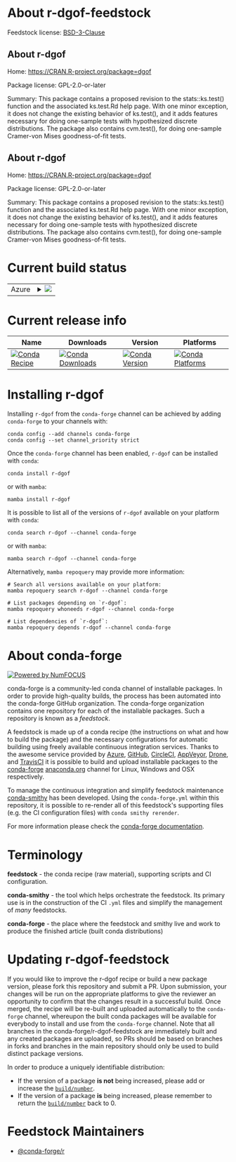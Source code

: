 About r-dgof-feedstock
======================

Feedstock license: [BSD-3-Clause](https://github.com/conda-forge/r-dgof-feedstock/blob/main/LICENSE.txt)


About r-dgof
------------

Home: https://CRAN.R-project.org/package=dgof

Package license: GPL-2.0-or-later

Summary: This package contains a proposed revision to the stats::ks.test() function and the associated ks.test.Rd help page.  With one minor exception, it does not change the existing behavior of ks.test(), and it adds features necessary for doing one-sample tests with hypothesized discrete distributions.  The package also contains cvm.test(), for doing one-sample Cramer-von Mises goodness-of-fit tests.

About r-dgof
------------

Home: https://CRAN.R-project.org/package=dgof

Package license: GPL-2.0-or-later

Summary: This package contains a proposed revision to the stats::ks.test() function and the associated ks.test.Rd help page.  With one minor exception, it does not change the existing behavior of ks.test(), and it adds features necessary for doing one-sample tests with hypothesized discrete distributions.  The package also contains cvm.test(), for doing one-sample Cramer-von Mises goodness-of-fit tests.

Current build status
====================


<table>
    
  <tr>
    <td>Azure</td>
    <td>
      <details>
        <summary>
          <a href="https://dev.azure.com/conda-forge/feedstock-builds/_build/latest?definitionId=14360&branchName=main">
            <img src="https://dev.azure.com/conda-forge/feedstock-builds/_apis/build/status/r-dgof-feedstock?branchName=main">
          </a>
        </summary>
        <table>
          <thead><tr><th>Variant</th><th>Status</th></tr></thead>
          <tbody><tr>
              <td>linux_64_r_base4.3</td>
              <td>
                <a href="https://dev.azure.com/conda-forge/feedstock-builds/_build/latest?definitionId=14360&branchName=main">
                  <img src="https://dev.azure.com/conda-forge/feedstock-builds/_apis/build/status/r-dgof-feedstock?branchName=main&jobName=linux&configuration=linux%20linux_64_r_base4.3" alt="variant">
                </a>
              </td>
            </tr><tr>
              <td>linux_64_r_base4.4</td>
              <td>
                <a href="https://dev.azure.com/conda-forge/feedstock-builds/_build/latest?definitionId=14360&branchName=main">
                  <img src="https://dev.azure.com/conda-forge/feedstock-builds/_apis/build/status/r-dgof-feedstock?branchName=main&jobName=linux&configuration=linux%20linux_64_r_base4.4" alt="variant">
                </a>
              </td>
            </tr><tr>
              <td>osx_64_r_base4.3</td>
              <td>
                <a href="https://dev.azure.com/conda-forge/feedstock-builds/_build/latest?definitionId=14360&branchName=main">
                  <img src="https://dev.azure.com/conda-forge/feedstock-builds/_apis/build/status/r-dgof-feedstock?branchName=main&jobName=osx&configuration=osx%20osx_64_r_base4.3" alt="variant">
                </a>
              </td>
            </tr><tr>
              <td>osx_64_r_base4.4</td>
              <td>
                <a href="https://dev.azure.com/conda-forge/feedstock-builds/_build/latest?definitionId=14360&branchName=main">
                  <img src="https://dev.azure.com/conda-forge/feedstock-builds/_apis/build/status/r-dgof-feedstock?branchName=main&jobName=osx&configuration=osx%20osx_64_r_base4.4" alt="variant">
                </a>
              </td>
            </tr><tr>
              <td>win_64_r_base4.3</td>
              <td>
                <a href="https://dev.azure.com/conda-forge/feedstock-builds/_build/latest?definitionId=14360&branchName=main">
                  <img src="https://dev.azure.com/conda-forge/feedstock-builds/_apis/build/status/r-dgof-feedstock?branchName=main&jobName=win&configuration=win%20win_64_r_base4.3" alt="variant">
                </a>
              </td>
            </tr><tr>
              <td>win_64_r_base4.4</td>
              <td>
                <a href="https://dev.azure.com/conda-forge/feedstock-builds/_build/latest?definitionId=14360&branchName=main">
                  <img src="https://dev.azure.com/conda-forge/feedstock-builds/_apis/build/status/r-dgof-feedstock?branchName=main&jobName=win&configuration=win%20win_64_r_base4.4" alt="variant">
                </a>
              </td>
            </tr>
          </tbody>
        </table>
      </details>
    </td>
  </tr>
</table>

Current release info
====================

| Name | Downloads | Version | Platforms |
| --- | --- | --- | --- |
| [![Conda Recipe](https://img.shields.io/badge/recipe-r--dgof-green.svg)](https://anaconda.org/conda-forge/r-dgof) | [![Conda Downloads](https://img.shields.io/conda/dn/conda-forge/r-dgof.svg)](https://anaconda.org/conda-forge/r-dgof) | [![Conda Version](https://img.shields.io/conda/vn/conda-forge/r-dgof.svg)](https://anaconda.org/conda-forge/r-dgof) | [![Conda Platforms](https://img.shields.io/conda/pn/conda-forge/r-dgof.svg)](https://anaconda.org/conda-forge/r-dgof) |

Installing r-dgof
=================

Installing `r-dgof` from the `conda-forge` channel can be achieved by adding `conda-forge` to your channels with:

```
conda config --add channels conda-forge
conda config --set channel_priority strict
```

Once the `conda-forge` channel has been enabled, `r-dgof` can be installed with `conda`:

```
conda install r-dgof
```

or with `mamba`:

```
mamba install r-dgof
```

It is possible to list all of the versions of `r-dgof` available on your platform with `conda`:

```
conda search r-dgof --channel conda-forge
```

or with `mamba`:

```
mamba search r-dgof --channel conda-forge
```

Alternatively, `mamba repoquery` may provide more information:

```
# Search all versions available on your platform:
mamba repoquery search r-dgof --channel conda-forge

# List packages depending on `r-dgof`:
mamba repoquery whoneeds r-dgof --channel conda-forge

# List dependencies of `r-dgof`:
mamba repoquery depends r-dgof --channel conda-forge
```


About conda-forge
=================

[![Powered by
NumFOCUS](https://img.shields.io/badge/powered%20by-NumFOCUS-orange.svg?style=flat&colorA=E1523D&colorB=007D8A)](https://numfocus.org)

conda-forge is a community-led conda channel of installable packages.
In order to provide high-quality builds, the process has been automated into the
conda-forge GitHub organization. The conda-forge organization contains one repository
for each of the installable packages. Such a repository is known as a *feedstock*.

A feedstock is made up of a conda recipe (the instructions on what and how to build
the package) and the necessary configurations for automatic building using freely
available continuous integration services. Thanks to the awesome service provided by
[Azure](https://azure.microsoft.com/en-us/services/devops/), [GitHub](https://github.com/),
[CircleCI](https://circleci.com/), [AppVeyor](https://www.appveyor.com/),
[Drone](https://cloud.drone.io/welcome), and [TravisCI](https://travis-ci.com/)
it is possible to build and upload installable packages to the
[conda-forge](https://anaconda.org/conda-forge) [anaconda.org](https://anaconda.org/)
channel for Linux, Windows and OSX respectively.

To manage the continuous integration and simplify feedstock maintenance
[conda-smithy](https://github.com/conda-forge/conda-smithy) has been developed.
Using the ``conda-forge.yml`` within this repository, it is possible to re-render all of
this feedstock's supporting files (e.g. the CI configuration files) with ``conda smithy rerender``.

For more information please check the [conda-forge documentation](https://conda-forge.org/docs/).

Terminology
===========

**feedstock** - the conda recipe (raw material), supporting scripts and CI configuration.

**conda-smithy** - the tool which helps orchestrate the feedstock.
                   Its primary use is in the construction of the CI ``.yml`` files
                   and simplify the management of *many* feedstocks.

**conda-forge** - the place where the feedstock and smithy live and work to
                  produce the finished article (built conda distributions)


Updating r-dgof-feedstock
=========================

If you would like to improve the r-dgof recipe or build a new
package version, please fork this repository and submit a PR. Upon submission,
your changes will be run on the appropriate platforms to give the reviewer an
opportunity to confirm that the changes result in a successful build. Once
merged, the recipe will be re-built and uploaded automatically to the
`conda-forge` channel, whereupon the built conda packages will be available for
everybody to install and use from the `conda-forge` channel.
Note that all branches in the conda-forge/r-dgof-feedstock are
immediately built and any created packages are uploaded, so PRs should be based
on branches in forks and branches in the main repository should only be used to
build distinct package versions.

In order to produce a uniquely identifiable distribution:
 * If the version of a package **is not** being increased, please add or increase
   the [``build/number``](https://docs.conda.io/projects/conda-build/en/latest/resources/define-metadata.html#build-number-and-string).
 * If the version of a package **is** being increased, please remember to return
   the [``build/number``](https://docs.conda.io/projects/conda-build/en/latest/resources/define-metadata.html#build-number-and-string)
   back to 0.

Feedstock Maintainers
=====================

* [@conda-forge/r](https://github.com/conda-forge/r/)

